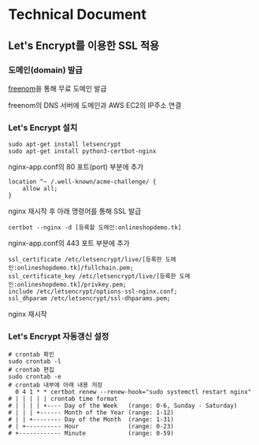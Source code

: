 # Technical Document
## Let's Encrypt를 이용한 SSL 적용
### 도메인(domain) 발급
[freenom](https://www.freenom.com)을 통해 무료 도메인 발급

freenom의 DNS 서버에 도메인과 AWS EC2의 IP주소 연결
### Let's Encrypt 설치

    sudo apt-get install letsencrypt
    sudo apt-get install python3-certbot-nginx

nginx-app.conf의 80 포트(port) 부분에 추가

    location ^~ /.well-known/acme-challenge/ {
        allow all;
    }

nginx 재시작 후 아래 명령어를 통해 SSL 발급

    certbot --nginx -d [등록할 도메인:onlineshopdemo.tk]

nginx-app.conf의 443 포트 부분에 추가

    ssl_certificate /etc/letsencrypt/live/[등록한 도메인:onlineshopdemo.tk]/fullchain.pem;
    ssl_certificate_key /etc/letsencrypt/live/[등록한 도메인:onlineshopdemo.tk]/privkey.pem;
    include /etc/letsencrypt/options-ssl-nginx.conf;
    ssl_dhparam /etc/letsencrypt/ssl-dhparams.pem;

nginx 재시작
### Let's Encrypt 자동갱신 설정

    # crontab 확인
    sudo crontab -l
    # crontab 편집
    sudo crontab -e
    # crontab 내부에 아래 내용 저장
      0 4 1 * * certbot renew --renew-hook="sudo systemctl restart nginx"
    # | | | | | crontab time format
    # | | | | +---- Day of the Week   (range: 0-6, Sunday - Saturday)
    # | | | +------ Month of the Year (range: 1-12)
    # | | +-------- Day of the Month  (range: 1-31)
    # | +---------- Hour              (range: 0-23)
    # +------------ Minute            (range: 0-59)

